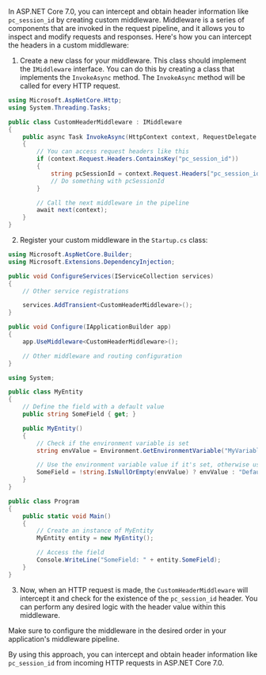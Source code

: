 In ASP.NET Core 7.0, you can intercept and obtain header information like `pc_session_id` by creating custom middleware. Middleware is a series of components that are invoked in the request pipeline, and it allows you to inspect and modify requests and responses. Here's how you can intercept the headers in a custom middleware:

1. Create a new class for your middleware. This class should implement the `IMiddleware` interface. You can do this by creating a class that implements the `InvokeAsync` method. The `InvokeAsync` method will be called for every HTTP request.

```csharp
using Microsoft.AspNetCore.Http;
using System.Threading.Tasks;

public class CustomHeaderMiddleware : IMiddleware
{
    public async Task InvokeAsync(HttpContext context, RequestDelegate next)
    {
        // You can access request headers like this
        if (context.Request.Headers.ContainsKey("pc_session_id"))
        {
            string pcSessionId = context.Request.Headers["pc_session_id"];
            // Do something with pcSessionId
        }

        // Call the next middleware in the pipeline
        await next(context);
    }
}
```

2. Register your custom middleware in the `Startup.cs` class:

```csharp
using Microsoft.AspNetCore.Builder;
using Microsoft.Extensions.DependencyInjection;

public void ConfigureServices(IServiceCollection services)
{
    // Other service registrations

    services.AddTransient<CustomHeaderMiddleware>();
}

public void Configure(IApplicationBuilder app)
{
    app.UseMiddleware<CustomHeaderMiddleware>();

    // Other middleware and routing configuration
}

using System;

public class MyEntity
{
    // Define the field with a default value
    public string SomeField { get; }

    public MyEntity()
    {
        // Check if the environment variable is set
        string envValue = Environment.GetEnvironmentVariable("MyVariableName");

        // Use the environment variable value if it's set, otherwise use the default value
        SomeField = !string.IsNullOrEmpty(envValue) ? envValue : "DefaultValue";
    }
}

public class Program
{
    public static void Main()
    {
        // Create an instance of MyEntity
        MyEntity entity = new MyEntity();

        // Access the field
        Console.WriteLine("SomeField: " + entity.SomeField);
    }
}

```

3. Now, when an HTTP request is made, the `CustomHeaderMiddleware` will intercept it and check for the existence of the `pc_session_id` header. You can perform any desired logic with the header value within this middleware.

Make sure to configure the middleware in the desired order in your application's middleware pipeline.

By using this approach, you can intercept and obtain header information like `pc_session_id` from incoming HTTP requests in ASP.NET Core 7.0.
